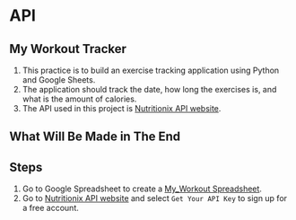 # API

## My Workout Tracker

1. This practice is to build an exercise tracking application using Python and Google Sheets.
2. The application should track the date, how long the exercises is, and what is the amount of calories.
3. The API used in this project is [Nutritionix API website](https://www.nutritionix.com/business/api).

## What Will Be Made in The End


## Steps

1. Go to Google Spreadsheet to create a [My_Workout Spreadsheet](https://docs.google.com/spreadsheets/d/11Ov7eWig5ZOEH1P89ALjBA7K5Z95qLASuILEwQU6u1o/edit#gid=0).
2. Go to [Nutritionix API website](https://www.nutritionix.com/business/api) and select `Get Your API Key` to sign up for a free account.
